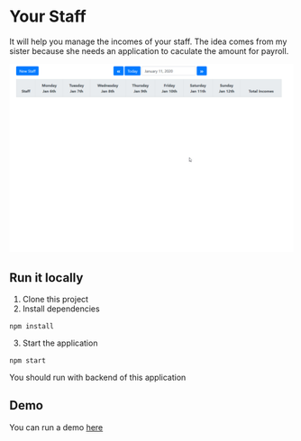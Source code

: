 # Your Staff
It will help you manage the incomes of your staff. The idea comes from my sister because she needs an application to caculate the amount for payroll.

![](screenshot.gif)

## Run it locally
1. Clone this project
2. Install dependencies
```
npm install
```
3. Start the application
```
npm start
```

You should run with backend of this application

## Demo
You can run a demo [here](https://calm-badlands-74911.herokuapp.com/)
